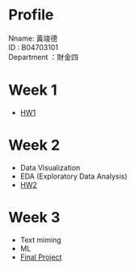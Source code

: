 # Profile
Nname: 黃竣德 <br />
ID : B04703101 <br />
Department ：財金四 <br />

# Week 1

* [HW1](https://htmlpreview.github.io/?https://github.com/B04703101/Data_Science_Programming/blob/master/HW1.html)

# Week 2
* Data Visualization
* EDA (Exploratory Data Analysis)
* [HW2](https://htmlpreview.github.io/?https://github.com/B04703101/Data_Science_Programming/blob/master/HW2.html)


# Week 3
* Text miming
* ML
* [Final Project](https://htmlpreview.github.io/?https://github.com/B04703101/Data_Science_Programming/blob/master/project.html)




